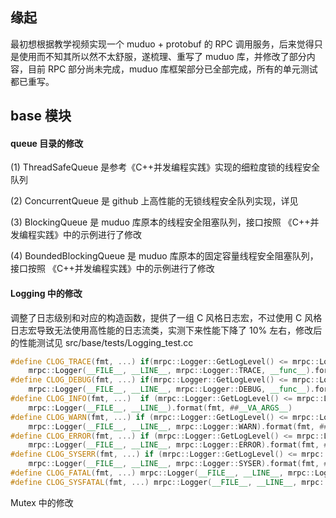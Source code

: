 ## 缘起

最初想根据教学视频实现一个 muduo + protobuf 的 RPC 调用服务，后来觉得只是使用而不知其所以然不太舒服，遂梳理、重写了 muduo 库，并修改了部分内容，目前 RPC 部分尚未完成，muduo 库框架部分已全部完成，所有的单元测试都已重写。


## base 模块

#### queue 目录的修改

(1)  ThreadSafeQueue 是参考《C++并发编程实践》实现的细粒度锁的线程安全队列

(2) ConcurrentQueue 是 github 上高性能的无锁线程安全队列实现，详见

(3) BlockingQueue 是 muduo 库原本的线程安全阻塞队列，接口按照 《C++并发编程实践》中的示例进行了修改

(4) BoundedBlockingQueue 是 muduo 库原本的固定容量线程安全阻塞队列，接口按照 《C++并发编程实践》中的示例进行了修改

#### Logging 中的修改

调整了日志级别和对应的构造函数，提供了一组 C 风格日志宏，不过使用 C 风格日志宏导致无法使用高性能的日志流类，实测下来性能下降了 10% 左右，修改后的性能测试见 src/base/tests/Logging_test.cc

```C++
#define CLOG_TRACE(fmt, ...) if(mrpc::Logger::GetLogLevel() <= mrpc::Logger::TRACE) \
    mrpc::Logger(__FILE__, __LINE__, mrpc::Logger::TRACE, __func__).format(fmt, ##__VA_ARGS__)
#define CLOG_DEBUG(fmt, ...) if(mrpc::Logger::GetLogLevel() <= mrpc::Logger::DEBUG) \
    mrpc::Logger(__FILE__, __LINE__, mrpc::Logger::DEBUG, __func__).format(fmt, ##__VA_ARGS__)
#define CLOG_INFO(fmt, ...)  if (mrpc::Logger::GetLogLevel() <= mrpc::Logger::INFO) \
    mrpc::Logger(__FILE__, __LINE__).format(fmt, ##__VA_ARGS__)
#define CLOG_WARN(fmt, ...) if (mrpc::Logger::GetLogLevel() <= mrpc::Logger::WARN) \
    mrpc::Logger(__FILE__, __LINE__, mrpc::Logger::WARN).format(fmt, ##__VA_ARGS__)
#define CLOG_ERROR(fmt, ...) if (mrpc::Logger::GetLogLevel() <= mrpc::Logger::ERROR) \
    mrpc::Logger(__FILE__, __LINE__, mrpc::Logger::ERROR).format(fmt, ##__VA_ARGS__)
#define CLOG_SYSERR(fmt, ...) if (mrpc::Logger::GetLogLevel() <= mrpc::Logger::SYSER) \
    mrpc::Logger(__FILE__, __LINE__, mrpc::Logger::SYSER).format(fmt, ##__VA_ARGS__)
#define CLOG_FATAL(fmt, ...) mrpc::Logger(__FILE__, __LINE__, mrpc::Logger::FATAL).format(fmt, ##__VA_ARGS__)
#define CLOG_SYSFATAL(fmt, ...) mrpc::Logger(__FILE__, __LINE__, mrpc::Logger::SYSFA).format(fmt, ##__VA_ARGS__)
```

Mutex 中的修改
